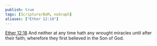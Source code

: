 ```yaml
---
publish: true
tags: [Scripture/BoM, noGraph]
aliases: ["Ether 12:18"]
---
```

[Ether 12:18](https://churchofjesuschrist.org/study/scriptures/bofm/ether/12?lang=eng&id=p18#p18) And neither at any time hath any wrought miracles until after their faith; wherefore they first believed in the Son of God.
